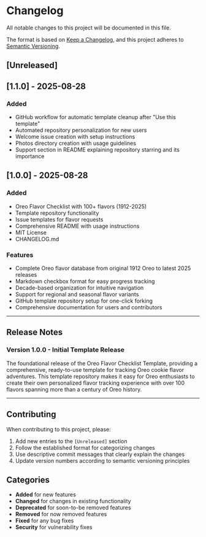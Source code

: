 # Changelog

All notable changes to this project will be documented in this file.

The format is based on [Keep a Changelog](https://keepachangelog.com/en/1.0.0/),
and this project adheres to [Semantic Versioning](https://semver.org/spec/v2.0.0.html).

## [Unreleased]

## [1.1.0] - 2025-08-28

### Added
- GitHub workflow for automatic template cleanup after "Use this template"
- Automated repository personalization for new users
- Welcome issue creation with setup instructions
- Photos directory creation with usage guidelines
- Support section in README explaining repository starring and its importance

## [1.0.0] - 2025-08-28

### Added
- Oreo Flavor Checklist with 100+ flavors (1912-2025)
- Template repository functionality
- Issue templates for flavor requests
- Comprehensive README with usage instructions
- MIT License
- CHANGELOG.md

### Features
- Complete Oreo flavor database from original 1912 Oreo to latest 2025 releases
- Markdown checkbox format for easy progress tracking
- Decade-based organization for intuitive navigation
- Support for regional and seasonal flavor variants
- GitHub template repository setup for one-click forking
- Comprehensive documentation for users and contributors

---

## Release Notes

### Version 1.0.0 - Initial Template Release
The foundational release of the Oreo Flavor Checklist Template, providing a comprehensive, ready-to-use template for tracking Oreo cookie flavor adventures. This template repository makes it easy for Oreo enthusiasts to create their own personalized flavor tracking experience with over 100 flavors spanning more than a century of Oreo history.

---

## Contributing

When contributing to this project, please:
1. Add new entries to the `[Unreleased]` section
2. Follow the established format for categorizing changes
3. Use descriptive commit messages that clearly explain the changes
4. Update version numbers according to semantic versioning principles

## Categories

- **Added** for new features
- **Changed** for changes in existing functionality
- **Deprecated** for soon-to-be removed features
- **Removed** for now removed features
- **Fixed** for any bug fixes
- **Security** for vulnerability fixes
